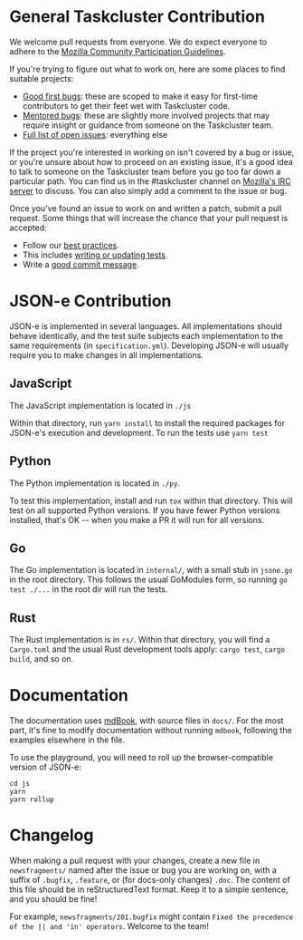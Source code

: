 # General Taskcluster Contribution

We welcome pull requests from everyone. We do expect everyone to adhere to the [Mozilla Community Participation Guidelines][participation].

If you're trying to figure out what to work on, here are some places to find suitable projects: 
* [Good first bugs][goodfirstbug]: these are scoped to make it easy for first-time contributors to get their feet wet with Taskcluster code.
* [Mentored bugs][bugsahoy]: these are slightly more involved projects that may require insight or guidance from someone on the Taskcluster team.
* [Full list of open issues][issues]: everything else

If the project you're interested in working on isn't covered by a bug or issue, or you're unsure about how to proceed on an existing issue, it's a good idea to talk to someone on the Taskcluster team before you go too far down a particular path. You can find us in the #taskcluster channel on [Mozilla's IRC server][irc] to discuss. You can also simply add a comment to the issue or bug.

Once you've found an issue to work on and written a patch, submit a pull request. Some things that will increase the chance that your pull request is accepted:

* Follow our [best practices][bestpractices].
* This includes [writing or updating tests][testing].
* Write a [good commit message][commit].

# JSON-e Contribution

JSON-e is implemented in several languages. All implementations should behave
identically, and the test suite subjects each implementation to the same
requirements (in `specification.yml`). Developing JSON-e will usually require
you to make changes in all implementations.

## JavaScript

The JavaScript implementation is located in `./js`

Within that directory, run `yarn install` to install the required packages for JSON-e's execution and development.
To run the tests use `yarn test`

## Python

The Python implementation is located in `./py`.

To test this implementation, install and run `tox` within that directory.
This will test on all supported Python versions.
If you have fewer Python versions installed, that's OK -- when you make a PR it will run for all versions.

## Go

The Go implementation is located in `internal/`, with a small stub in `jsone.go` in the root directory.
This follows the usual GoModules form, so running `go test ./...` in the root dir will run the tests.

## Rust

The Rust implementation is in `rs/`.
Within that directory, you will find a `Cargo.toml` and the usual Rust development tools apply: `cargo test`, `cargo build`, and so on.

# Documentation

The documentation uses [mdBook](https://rust-lang.github.io/mdBook/), with source files in `docs/`.
For the most part, it's fine to modify documentation without running `mdbook`, following the examples elsewhere in the file.

To use the playground, you will need to roll up the browser-compatible version of JSON-e:

```
cd js
yarn
yarn rollup
```

# Changelog

When making a pull request with your changes, create a new file in
`newsfragments/` named after the issue or bug you are working on, with a suffix
of `.bugfix`, `.feature`, or (for docs-only changes) `.doc`.  The content of
this file should be in reStructuredText format. Keep it to a simple sentence,
and you should be fine!

For example, `newsfragments/201.bugfix` might contain `Fixed the precedence of
the || and 'in' operators`.
Welcome to the team!

[participation]: https://www.mozilla.org/en-US/about/governance/policies/participation/
[issues]: ../../issues
[bugsahoy]: https://www.joshmatthews.net/bugsahoy/?taskcluster=1
[goodfirstbug]: http://www.joshmatthews.net/bugsahoy/?taskcluster=1&simple=1
[irc]: https://wiki.mozilla.org/IRC
[bestpractices]: https://docs.taskcluster.net/docs/manual/design/devel/best-practices
[testing]: https://docs.taskcluster.net/docs/manual/design/devel/best-practices/testing
[commit]: https://docs.taskcluster.net/docs/manual/design/devel/best-practices/commits

